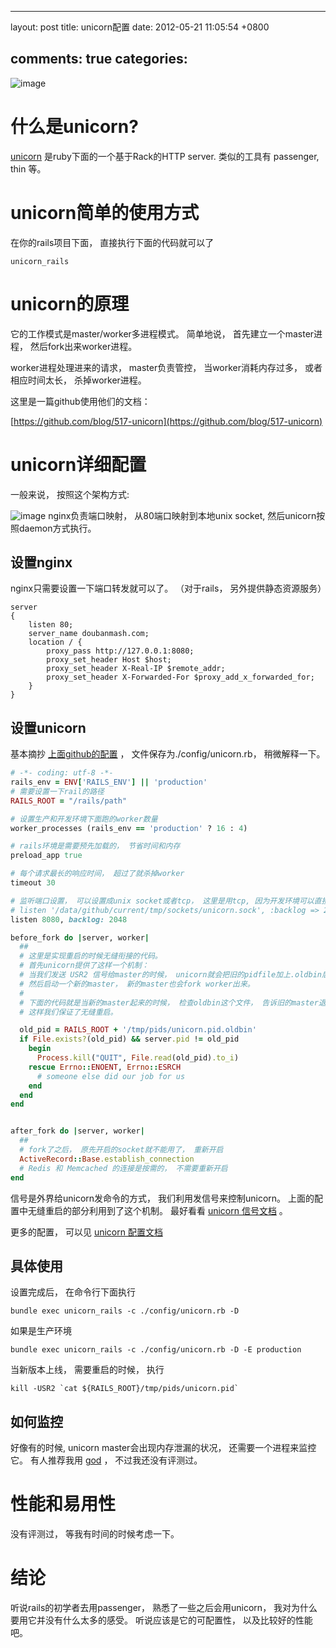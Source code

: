 
---
layout: post
title: unicorn配置
date: 2012-05-21 11:05:54 +0800

comments: true
categories: 
---

![image](http://i.imgur.com/hYztb.png)

什么是unicorn?
==============

[unicorn](http://unicorn.bogomips.org/) 是ruby下面的一个基于Rack的HTTP
server. 类似的工具有 passenger, thin 等。

unicorn简单的使用方式
=====================

在你的rails项目下面， 直接执行下面的代码就可以了

    unicorn_rails

unicorn的原理
=============

它的工作模式是master/worker多进程模式。 简单地说，
首先建立一个master进程， 然后fork出来worker进程。

worker进程处理进来的请求， master负责管控， 当worker消耗内存过多，
或者相应时间太长， 杀掉worker进程。

这里是一篇github使用他们的文档：

[https://github.com/blog/517-unicorn](https://github.com/blog/517-unicorn)

unicorn详细配置
===============

一般来说， 按照这个架构方式:

![image](http://i.imgur.com/s6dth.png)
nginx负责端口映射， 从80端口映射到本地unix socket,
然后unicorn按照daemon方式执行。

设置nginx
---------

nginx只需要设置一下端口转发就可以了。 （对于rails， 另外提供静态资源服务）

    server
    {
        listen 80;
        server_name doubanmash.com;
        location / {
            proxy_pass http://127.0.0.1:8080;
            proxy_set_header Host $host;
            proxy_set_header X-Real-IP $remote_addr;
            proxy_set_header X-Forwarded-For $proxy_add_x_forwarded_for;
        }
    }

设置unicorn
-----------

基本摘抄 [上面github的配置](https://github.com/blog/517-unicorn) ，
文件保存为./config/unicorn.rb， 稍微解释一下。

```ruby
# -*- coding: utf-8 -*-
rails_env = ENV['RAILS_ENV'] || 'production'
# 需要设置一下rail的路径
RAILS_ROOT = "/rails/path"

# 设置生产和开发环境下面跑的worker数量
worker_processes (rails_env == 'production' ? 16 : 4)

# rails环境是需要预先加载的， 节省时间和内存
preload_app true

# 每个请求最长的响应时间， 超过了就杀掉worker
timeout 30

# 监听端口设置， 可以设置成unix socket或者tcp， 这里是用tcp, 因为开发环境可以直接看网站
# listen '/data/github/current/tmp/sockets/unicorn.sock', :backlog => 2048
listen 8080, backlog: 2048    

before_fork do |server, worker|
  ##
  # 这里是实现重启的时候无缝衔接的代码。
  # 首先unicorn提供了这样一个机制：
  # 当我们发送 USR2 信号给master的时候， unicorn就会把旧的pidfile加上.oldbin后缀，
  # 然后启动一个新的master， 新的master也会fork worker出来。
  #
  # 下面的代码就是当新的master起来的时候， 检查oldbin这个文件， 告诉旧的master退出（发送QUIT信号）。
  # 这样我们保证了无缝重启。

  old_pid = RAILS_ROOT + '/tmp/pids/unicorn.pid.oldbin'
  if File.exists?(old_pid) && server.pid != old_pid
    begin
      Process.kill("QUIT", File.read(old_pid).to_i)
    rescue Errno::ENOENT, Errno::ESRCH
      # someone else did our job for us
    end
  end
end


after_fork do |server, worker|
  ##
  # fork了之后， 原先开启的socket就不能用了， 重新开启
  ActiveRecord::Base.establish_connection
  # Redis 和 Memcached 的连接是按需的， 不需要重新开启
end
```

信号是外界给unicorn发命令的方式， 我们利用发信号来控制unicorn。
上面的配置中无缝重启的部分利用到了这个机制。 最好看看 [unicorn
信号文档](http://unicorn.bogomips.org/SIGNALS.html) 。

更多的配置， 可以见 [unicorn
配置文档](http://unicorn.bogomips.org/Unicorn/Configurator.html)

具体使用
--------

设置完成后， 在命令行下面执行

    bundle exec unicorn_rails -c ./config/unicorn.rb -D

如果是生产环境

    bundle exec unicorn_rails -c ./config/unicorn.rb -D -E production

当新版本上线， 需要重启的时候， 执行

    kill -USR2 `cat ${RAILS_ROOT}/tmp/pids/unicorn.pid`

如何监控
--------

好像有的时候, unicorn master会出现内存泄漏的状况，
还需要一个进程来监控它。 有人推荐我用 [god](http://godrb.com/) ，
不过我还没有评测过。

性能和易用性
============

没有评测过， 等我有时间的时候考虑一下。

结论
====

听说rails的初学者去用passenger， 熟悉了一些之后会用unicorn，
我对为什么要用它并没有什么太多的感受。 听说应该是它的可配置性，
以及比较好的性能吧。